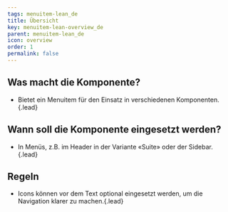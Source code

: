 ```yaml
---
tags: menuitem-lean_de
title: Übersicht
key: menuitem-lean-overview_de
parent: menuitem-lean_de
icon: overview
order: 1
permalink: false  
---
```


## Was macht die Komponente?
* Bietet ein Menuitem für den Einsatz in verschiedenen Komponenten.{.lead}

## Wann soll die Komponente eingesetzt werden?
* In Menüs, z.B. im <sbb-link variant="inline" type="button" href="/{{page.lang}}/design-system/lean/components/header">Header</sbb-link> in der Variante «Suite» oder der <sbb-link variant="inline" type="button" href="/{{page.lang}}/design-system/lean/components/sidebar">Sidebar</sbb-link>.{.lead}

## Regeln
* Icons können vor dem Text optional eingesetzt werden, um die Navigation klarer zu machen.{.lead}
